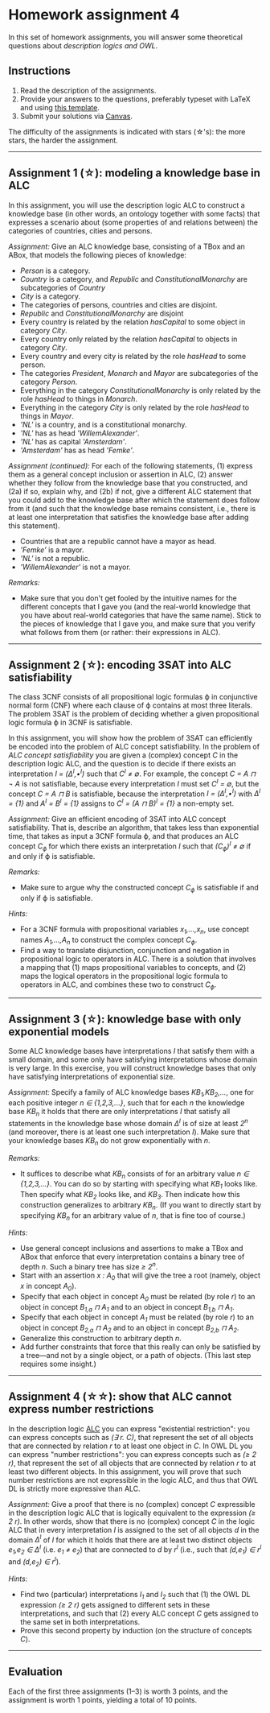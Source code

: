 # Homework assignment 4

In this set of homework assignments, you will answer some theoretical questions about *description logics and OWL*.

## Instructions

1. Read the description of the assignments.
1. Provide your answers to the questions, preferably typeset with LaTeX and using [this template](../templates/homework.tex).
1. Submit your solutions via [Canvas](https://canvas.uva.nl/courses/10768).

The difficulty of the assignments is indicated with stars (&star;'s): the more stars, the harder the assignment.

---

## Assignment 1 (&star;): modeling a knowledge base in ALC

In this assignment, you will use the description logic ALC to construct
a knowledge base (in other words, an ontology together with some facts)
that expresses a scenario about (some properties of and relations between)
the categories of countries, cities and persons.

*Assignment:* Give an ALC knowledge base, consisting of a TBox and an ABox,
that models the following pieces of knowledge:
- *Person* is a category.
- *Country* is a category, and *Republic* and *ConstitutionalMonarchy*
are subcategories of *Country*
- *City* is a category.
- The categories of persons, countries and cities are disjoint.
- *Republic* and *ConstitutionalMonarchy* are disjoint
- Every country is related by the relation *hasCapital* to some object in
category *City*.
- Every country only related by the relation *hasCapital* to objects in
category *City*.
- Every country and every city is related by the role *hasHead*
to some person.
- The categories *President*, *Monarch* and *Mayor* are subcategories
of the category *Person*.
- Everything in the category *ConstitutionalMonarchy* is only related
by the role *hasHead* to things in *Monarch*.
- Everything in the category *City* is only related
by the role *hasHead* to things in *Mayor*.
- *'NL'* is a country, and is a constitutional monarchy.
- *'NL'* has as head *'WillemAlexander'*.
- *'NL'* has as capital *'Amsterdam'*.
- *'Amsterdam'* has as head *'Femke'*.

*Assignment (continued):*
For each of the following statements, (1) express them as a
general concept inclusion or assertion in ALC,
(2) answer whether they follow from the knowledge base that you constructed,
and (2a) if so, explain why,
and (2b) if not, give a different ALC statement that you could add to the knowledge
base after which the statement does follow from it (and such that the knowledge base
remains consistent, i.e., there is at least one interpretation that satisfies
the knowledge base after adding this statement).
- Countries that are a republic cannot have a mayor as head.
- *'Femke'* is a mayor.
- *'NL'* is not a republic.
- *'WillemAlexander'* is not a mayor.

*Remarks:*
- Make sure that you don't get fooled by the intuitive names for the different
concepts that I gave you (and the real-world knowledge that you have about
real-world categories that have the same name). Stick to the pieces of knowledge
that I gave you, and make sure that you verify what follows from them
(or rather: their expressions in ALC).

---

## Assignment 2 (&star;): encoding 3SAT into ALC satisfiability

The class 3CNF consists of all propositional logic formulas &varphi;
in conjunctive normal form (CNF) where each clause of &varphi;
contains at most three literals.
The problem 3SAT is the problem of deciding whether a given propositional
logic formula &varphi; in 3CNF is satisfiable.

In this assignment, you will show how the problem of 3SAT
can efficiently be encoded into the
problem of ALC concept satisfiability.
In the problem of *ALC concept satisfiability* you are given a (complex)
concept *C* in the description logic ALC, and the question is to decide if there
exists an interpretation *I = (&Delta;<sup>I</sup>,&bullet;<sup>I</sup>)*
such that *C<sup>I</sup> &ne; &emptyset;*.
For example, the concept *C = A &sqcap; &not; A* is not satisfiable,
because every interpretation *I* must set *C<sup>I</sup> = &emptyset;*,
but the concept *C = A &sqcap; B* is satisfiable,
because the interpretation *I = (&Delta;<sup>I</sup>,&bullet;<sup>I</sup>)*
with *&Delta;<sup>I</sup> = {1}* and *A<sup>I</sup> = B<sup>I</sup> = {1}*
assigns to *C<sup>I</sup> = (A &sqcap; B)<sup>I</sup> = {1}* a non-empty set.

*Assignment:* Give an efficient encoding of 3SAT into ALC concept satisfiability.
That is, describe an algorithm, that takes less than exponential time,
that takes as input a 3CNF formula &varphi;,
and that produces an ALC concept *C<sub>&varphi;</sub>*
for which there exists an interpretation *I*
such that *(C<sub>&varphi;</sub>)<sup>I</sup> &ne; &emptyset;* if and only if &varphi; is satisfiable.

*Remarks:*
- Make sure to argue why the constructed concept *C<sub>&varphi;</sub>*
is satisfiable if and only if &varphi; is satisfiable.

*Hints:*
- For a 3CNF formula with propositional variables *x<sub>1</sub>,...,x<sub>n</sub>*,
use concept names *A<sub>1</sub>,...,A<sub>n</sub>*
to construct the complex concept *C<sub>&varphi;</sub>*.
- Find a way to translate disjunction, conjunction and negation in propositional logic to operators in ALC. There is a solution that involves a mapping that (1) maps propositional variables to concepts, and (2) maps the logical operators in the propositional logic formula to operators in ALC, and combines these two to construct *C<sub>&varphi;</sub>*.

---

## Assignment 3 (&star;): knowledge base with only exponential models

Some ALC knowledge bases have interpretations *I* that satisfy them
with a small domain, and some only have satisfying interpretations
whose domain is very large.
In this exercise, you will construct knowledge bases that only
have satisfying interpretations of exponential size.

*Assignment:* Specify a family of ALC knowledge bases *KB<sub>1</sub>,KB<sub>2</sub>,...*,
one for each positive integer *n &in; {1,2,3,...}*,
such that for each *n* the knowledge base *KB<sub>n</sub>* it holds that
there are only interpretations *I* that satisfy all statements in the knowledge base
whose domain *&Delta;<sup>I</sup>* is of size at least *2<sup>n</sup>*
(and moreover, there is at least one such interpretation *I*).
Make sure that your knowledge bases *KB<sub>n</sub>*
do not grow exponentially with *n*.

*Remarks:*
- It suffices to describe what *KB<sub>n</sub>* consists of for an arbitrary
value *n &in; {1,2,3,...}*. You can do so by starting with
specifying what *KB<sub>1</sub>* looks like. Then specify what *KB<sub>2</sub>* looks like, and *KB<sub>3</sub>*.
Then indicate how this construction generalizes to arbitrary *KB<sub>n</sub>*.
(If you want to directly start by specifying *KB<sub>n</sub>* for an arbitrary
value of *n*, that is fine too of course.)

*Hints:*
- Use general concept inclusions and assertions to make a TBox and ABox
that enforce that every interpretation contains a binary tree of depth *n*.
Such a binary tree has size *&ge; 2<sup>n</sup>*.
- Start with an assertion *x : A<sub>0</sub>* that will give the tree a root
(namely, object *x* in concept *A<sub>0</sub>*).
- Specify that each object in concept *A<sub>0</sub>* must be related (by role *r*)
to an object in concept *B<sub>1,a</sub> &sqcap; A<sub>1</sub>* and
to an object in concept *B<sub>1,b</sub> &sqcap; A<sub>1</sub>*.
- Specify that each object in concept *A<sub>1</sub>* must be related (by role *r*)
to an object in concept *B<sub>2,a</sub> &sqcap; A<sub>2</sub>* and
to an object in concept *B<sub>2,b</sub> &sqcap; A<sub>2</sub>*.
- Generalize this construction to arbitrary depth *n*.
- Add further constraints that force that this really can only be satisfied
by a tree&mdash;and not by a single object, or a path of objects.
(This last step requires some insight.)

---

## Assignment 4 (&star;&star;): show that ALC cannot express number restrictions

In the description logic [ALC](https://en.wikipedia.org/wiki/Description_logic#The_description_logic_ALC)
you can express "existential restriction":
you can express concepts such as *(&exist; r. C)*, that represent
the set of all objects that are connected by relation *r* to at least
one object in *C*.
In OWL DL you can express "number restrictions":
you can express concepts such as *(&ge; 2 r)*, that represent the set
of all objects that are connected by relation *r* to at least two
different objects.
In this assignment, you will prove that such number restrictions
are not expressible in the logic ALC,
and thus that OWL DL is strictly more expressive than ALC.


*Assignment:* Give a proof that there is no (complex) concept *C* expressible
in the description logic ALC that is logically equivalent to
the expression *(&ge; 2 r)*.
In other words, show that there is no (complex) concept *C* in the logic ALC
that in every interpretation *I* is assigned to the set of all
objects *d* in the domain *&Delta;<sup>I</sup>* of *I* for which it holds that
there are at least two distinct
objects *e<sub>1</sub>,e<sub>2</sub> &in; &Delta;<sup>I</sup>*
(i.e. *e<sub>1</sub> &ne; e<sub>2</sub>*) that are connected to *d*
by *r<sup>I</sup>* (i.e., such that
*(d,e<sub>1</sub>) &in; r<sup>I</sup>* and *(d,e<sub>2</sub>) &in; r<sup>I</sup>*).

*Hints:*
- Find two (particular) interpretations *I<sub>1</sub>* and *I<sub>2</sub>*
such that (1) the OWL DL expression *(&ge; 2 r)* gets assigned to different sets
in these interpretations, and such that (2) every ALC concept *C* gets assigned
to the same set in both interpretations.
- Prove this second property by induction (on the structure of concepts *C*).

---

## Evaluation

Each of the first three assignments (1–3) is worth 3 points,
and the assignment is worth 1 points,
yielding a total of 10 points.
